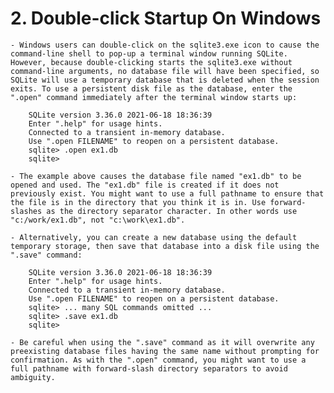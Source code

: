 
# 2. Double-click Startup On Windows

    - Windows users can double-click on the sqlite3.exe icon to cause the command-line shell to pop-up a terminal window running SQLite. However, because double-clicking starts the sqlite3.exe without command-line arguments, no database file will have been specified, so SQLite will use a temporary database that is deleted when the session exits. To use a persistent disk file as the database, enter the ".open" command immediately after the terminal window starts up:

        SQLite version 3.36.0 2021-06-18 18:36:39
        Enter ".help" for usage hints.
        Connected to a transient in-memory database.
        Use ".open FILENAME" to reopen on a persistent database.
        sqlite> .open ex1.db
        sqlite>

    - The example above causes the database file named "ex1.db" to be opened and used. The "ex1.db" file is created if it does not previously exist. You might want to use a full pathname to ensure that the file is in the directory that you think it is in. Use forward-slashes as the directory separator character. In other words use "c:/work/ex1.db", not "c:\work\ex1.db".

    - Alternatively, you can create a new database using the default temporary storage, then save that database into a disk file using the ".save" command:

        SQLite version 3.36.0 2021-06-18 18:36:39
        Enter ".help" for usage hints.
        Connected to a transient in-memory database.
        Use ".open FILENAME" to reopen on a persistent database.
        sqlite> ... many SQL commands omitted ...
        sqlite> .save ex1.db
        sqlite>

    - Be careful when using the ".save" command as it will overwrite any preexisting database files having the same name without prompting for confirmation. As with the ".open" command, you might want to use a full pathname with forward-slash directory separators to avoid ambiguity.

